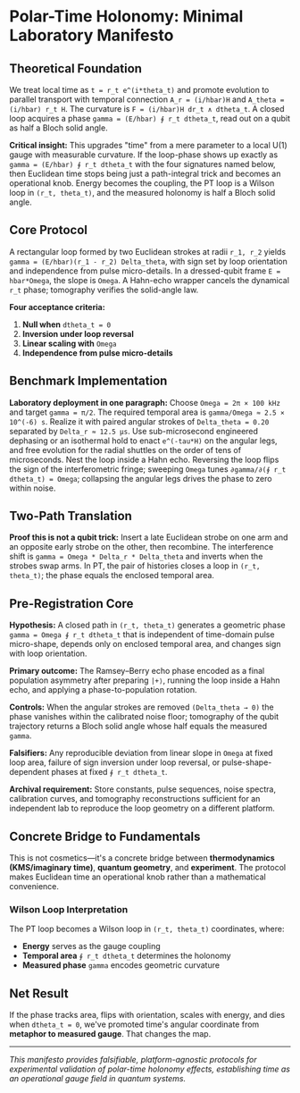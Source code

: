 # Polar-Time Holonomy: Minimal Laboratory Manifesto

## Theoretical Foundation

We treat local time as `t = r_t e^(i*theta_t)` and promote evolution to parallel transport with temporal connection `A_r = (i/hbar)H` and `A_theta = (i/hbar) r_t H`. The curvature is `F = (i/hbar)H dr_t ∧ dtheta_t`. A closed loop acquires a phase `gamma = (E/hbar) ∮ r_t dtheta_t`, read out on a qubit as half a Bloch solid angle.

**Critical insight:** This upgrades "time" from a mere parameter to a local U(1) gauge with measurable curvature. If the loop-phase shows up exactly as `gamma = (E/hbar) ∮ r_t dtheta_t` with the four signatures named below, then Euclidean time stops being just a path-integral trick and becomes an operational knob. Energy becomes the coupling, the PT loop is a Wilson loop in `(r_t, theta_t)`, and the measured holonomy is half a Bloch solid angle.

## Core Protocol

A rectangular loop formed by two Euclidean strokes at radii `r_1, r_2` yields `gamma = (E/hbar)(r_1 - r_2) Delta_theta`, with sign set by loop orientation and independence from pulse micro-details. In a dressed-qubit frame `E = hbar*Omega`, the slope is `Omega`. A Hahn-echo wrapper cancels the dynamical `r_t` phase; tomography verifies the solid-angle law.

**Four acceptance criteria:**

1. **Null when** `dtheta_t = 0`
2. **Inversion under loop reversal**
3. **Linear scaling with** `Omega`
4. **Independence from pulse micro-details**

## Benchmark Implementation

**Laboratory deployment in one paragraph:** Choose `Omega = 2π × 100 kHz` and target `gamma = π/2`. The required temporal area is `gamma/Omega ≈ 2.5 × 10^(-6) s`. Realize it with paired angular strokes of `Delta_theta = 0.20` separated by `Delta_r ≈ 12.5 μs`. Use sub-microsecond engineered dephasing or an isothermal hold to enact `e^(-tau*H)` on the angular legs, and free evolution for the radial shuttles on the order of tens of microseconds. Nest the loop inside a Hahn echo. Reversing the loop flips the sign of the interferometric fringe; sweeping `Omega` tunes `∂gamma/∂(∮ r_t dtheta_t) = Omega`; collapsing the angular legs drives the phase to zero within noise.

## Two-Path Translation

**Proof this is not a qubit trick:** Insert a late Euclidean strobe on one arm and an opposite early strobe on the other, then recombine. The interference shift is `gamma = Omega * Delta_r * Delta_theta` and inverts when the strobes swap arms. In PT, the pair of histories closes a loop in `(r_t, theta_t)`; the phase equals the enclosed temporal area.

## Pre-Registration Core

**Hypothesis:** A closed path in `(r_t, theta_t)` generates a geometric phase `gamma = Omega ∮ r_t dtheta_t` that is independent of time-domain pulse micro-shape, depends only on enclosed temporal area, and changes sign with loop orientation.

**Primary outcome:** The Ramsey–Berry echo phase encoded as a final population asymmetry after preparing `|+⟩`, running the loop inside a Hahn echo, and applying a phase-to-population rotation.

**Controls:** When the angular strokes are removed `(Delta_theta → 0)` the phase vanishes within the calibrated noise floor; tomography of the qubit trajectory returns a Bloch solid angle whose half equals the measured `gamma`.

**Falsifiers:** Any reproducible deviation from linear slope in `Omega` at fixed loop area, failure of sign inversion under loop reversal, or pulse-shape-dependent phases at fixed `∮ r_t dtheta_t`.

**Archival requirement:** Store constants, pulse sequences, noise spectra, calibration curves, and tomography reconstructions sufficient for an independent lab to reproduce the loop geometry on a different platform.

## Concrete Bridge to Fundamentals

This is not cosmetics—it's a concrete bridge between **thermodynamics (KMS/imaginary time)**, **quantum geometry**, and **experiment**. The protocol makes Euclidean time an operational knob rather than a mathematical convenience.

### Wilson Loop Interpretation

The PT loop becomes a Wilson loop in `(r_t, theta_t)` coordinates, where:

- **Energy** serves as the gauge coupling
- **Temporal area** `∮ r_t dtheta_t` determines the holonomy
- **Measured phase** `gamma` encodes geometric curvature

## Net Result

If the phase tracks area, flips with orientation, scales with energy, and dies when `dtheta_t = 0`, we've promoted time's angular coordinate from **metaphor to measured gauge**. That changes the map.

---

*This manifesto provides falsifiable, platform-agnostic protocols for experimental validation of polar-time holonomy effects, establishing time as an operational gauge field in quantum systems.*
